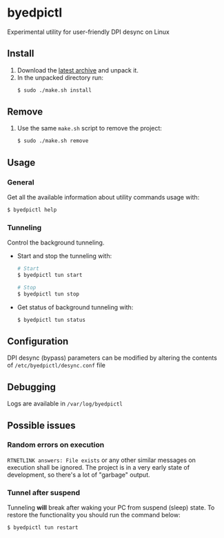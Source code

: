 # byedpictl
Experimental utility for user-friendly DPI desync on Linux


## Install
1. Download the [latest
   archive](https://github.com/maximilionus/byedpictl/archive/refs/heads/master.zip)
   and unpack it.
2. In the unpacked directory run:
   ```sh
   $ sudo ./make.sh install
   ```

## Remove
1. Use the same `make.sh` script to remove the project:
   ```sh
   $ sudo ./make.sh remove
   ```

## Usage
### General
Get all the available information about utility commands usage with:
```sh
$ byedpictl help
```

### Tunneling
Control the background tunneling.

- Start and stop the tunneling with:
  ```sh
  # Start
  $ byedpictl tun start

  # Stop
  $ byedpictl tun stop
  ```

- Get status of background tunneling with:
  ```sh
  $ byedpictl tun status
  ```


## Configuration
DPI desync (bypass) parameters can be modified by altering the contents of
`/etc/byedpictl/desync.conf` file


## Debugging
Logs are available in `/var/log/byedpictl`


## Possible issues
### Random errors on execution
`RTNETLINK answers: File exists` or any other similar messages on execution
shall be ignored. The project is in a very early state of development, so
there's a lot of "garbage" output.

### Tunnel after suspend
Tunneling **will** break after waking your PC from suspend (sleep) state. To
restore the functionality you should run the command below:
```sh
$ byedpictl tun restart
```
